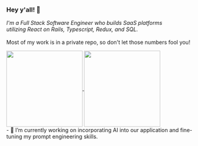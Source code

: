 ### Hey y'all! 🤠

<i>I'm a Full Stack Software Engineer who builds SaaS platforms 
<br /> utilizing React on Rails, Typescript, Redux, and SQL.</i>
<br />
<br />Most of my work is in a private repo, so don't let those numbers fool you!

<a href="https://github.com/michelai95/github-readme-stats">
  <img height=200 align="center" src="https://github-readme-stats.vercel.app/api?username=michelai95&show=reviews,discussions_started,prs_merged,discussions_answered&show_icons=true&theme=tokyonight" />
</a>
<a href="https://github-readme-stats">
  <img height=200 align="center" src="https://github-readme-stats.vercel.app/api/top-langs/?username=michelai95&layout=donut" />
</a>
<br />
- 🔭 I’m currently working on incorporating AI into our application and fine-tuning my prompt engineering skills.
<!--
**michelai95/michelai95** is a ✨ _special_ ✨ repository because its `README.md` (this file) appears on your GitHub profile.

Here are some ideas to get you started:

- 🌱 I’m currently learning ...
- 👯 I’m looking to collaborate on ...
- 🤔 I’m looking for help with ...
- 💬 Ask me about ...
- 📫 How to reach me: ...
- 😄 Pronouns: ...
- ⚡ Fun fact: ...

-->
